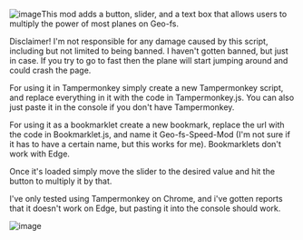![image](https://github.com/Pigensworth/Geo-fs-Mod/assets/136399546/a8c0e87a-3870-4b8a-9b8c-335f5b76dfc3)This mod adds a button, slider, and a text box that allows users to multiply the power of most planes on Geo-fs.

Disclaimer! I'm not responsible for any damage caused by this script, including but not limited to being banned. I haven't gotten banned, but just in case. If you try to go to fast then the plane will start jumping around and could crash the page.


For using it in Tampermonkey simply create a new Tampermonkey script, and replace everything in it with the code in Tampermonkey.js. You can also just paste it in the console if you don't have Tampermonkey.

For using it as a bookmarklet create a new bookmark, replace the url with the code in Bookmarklet.js, and name it Geo-fs-Speed-Mod (I'm not sure if it has to have a certain name, but this works for me). Bookmarklets don't work with Edge.

Once it's loaded simply move the slider to the desired value and hit the button to multiply it by that.

I've only tested using Tampermonkey on Chrome, and i've gotten reports that it doesn't work on Edge, but pasting it into the console should work.

![image](https://github.com/Pigensworth/Geo-fs-Mod/assets/136399546/db19e83a-e534-4d16-ab17-fe047bd8dbb5)

